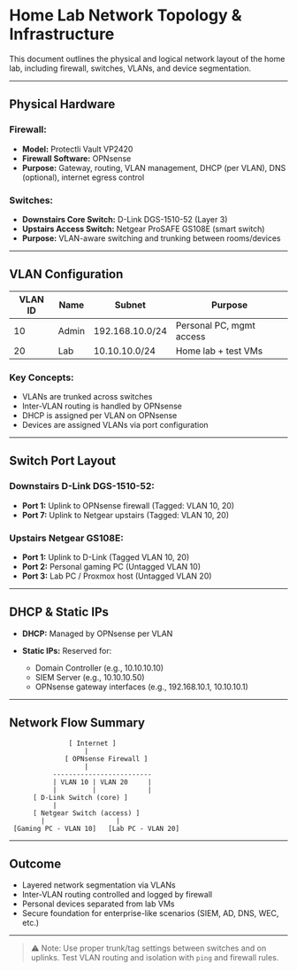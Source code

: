 # Home Lab Network Topology & Infrastructure

This document outlines the physical and logical network layout of the home lab, including firewall, switches, VLANs, and device segmentation.

---

## Physical Hardware

### Firewall:

* **Model:** Protectli Vault VP2420
* **Firewall Software:** OPNsense
* **Purpose:** Gateway, routing, VLAN management, DHCP (per VLAN), DNS (optional), internet egress control

### Switches:

* **Downstairs Core Switch:** D-Link DGS-1510-52 (Layer 3)
* **Upstairs Access Switch:** Netgear ProSAFE GS108E (smart switch)
* **Purpose:** VLAN-aware switching and trunking between rooms/devices

---

## VLAN Configuration

| VLAN ID | Name  | Subnet          | Purpose                  |
| ------- | ----- | --------------- | ------------------------ |
| 10      | Admin | 192.168.10.0/24 | Personal PC, mgmt access |
| 20      | Lab   | 10.10.10.0/24   | Home lab + test VMs      |

### Key Concepts:

* VLANs are trunked across switches
* Inter-VLAN routing is handled by OPNsense
* DHCP is assigned per VLAN on OPNsense
* Devices are assigned VLANs via port configuration

---

## Switch Port Layout

### Downstairs D-Link DGS-1510-52:

* **Port 1:** Uplink to OPNsense firewall (Tagged: VLAN 10, 20)
* **Port 7:** Uplink to Netgear upstairs (Tagged: VLAN 10, 20)

### Upstairs Netgear GS108E:

* **Port 1:** Uplink to D-Link (Tagged VLAN 10, 20)
* **Port 2:** Personal gaming PC (Untagged VLAN 10)
* **Port 3:** Lab PC / Proxmox host (Untagged VLAN 20)

---

## DHCP & Static IPs

* **DHCP:** Managed by OPNsense per VLAN
* **Static IPs:** Reserved for:

  * Domain Controller (e.g., 10.10.10.10)
  * SIEM Server (e.g., 10.10.10.50)
  * OPNsense gateway interfaces (e.g., 192.168.10.1, 10.10.10.1)

---

## Network Flow Summary

```
               [ Internet ]
                   |
              [ OPNsense Firewall ]
                   |
           -------------------------
           | VLAN 10 | VLAN 20     |
           |         |             |
      [ D-Link Switch (core) ]
           |
      [ Netgear Switch (access) ]
        |                  |
 [Gaming PC - VLAN 10]   [Lab PC - VLAN 20]
```

---

## Outcome

* Layered network segmentation via VLANs
* Inter-VLAN routing controlled and logged by firewall
* Personal devices separated from lab VMs
* Secure foundation for enterprise-like scenarios (SIEM, AD, DNS, WEC, etc.)

---

> ⚠️ Note: Use proper trunk/tag settings between switches and on uplinks. Test VLAN routing and isolation with `ping` and firewall rules.
